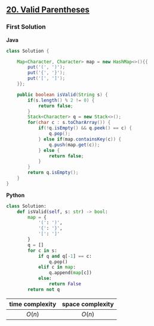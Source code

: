 ## [20. Valid Parentheses](https://leetcode.cn/problems/valid-parentheses/)

### First Solution
**Java**
```java
class Solution {

    Map<Character, Character> map = new HashMap<>(){{
        put('(', ')');
        put('{', '}');
        put('[', ']');
    }};

    public boolean isValid(String s) {
        if(s.length() % 2 != 0) {
            return false;
        }
        Stack<Character> q = new Stack<>();
        for(char c : s.toCharArray()) {
            if(!q.isEmpty() && q.peek() == c) {
                q.pop();
            } else if(map.containsKey(c)) {
                q.push(map.get(c));
            } else {
                return false;
            }   
        }
        return q.isEmpty();
    }
}
```
**Python**
```python
class Solution:
    def isValid(self, s: str) -> bool:
        map = {
            '(': ')',
            '{': '}',
            '[': ']'
        }
        q = []
        for c in s:
            if q and q[-1] == c:
                q.pop()
            elif c in map:
                q.append(map[c])
            else:
                return False
        return not q
```
|time complexity|space complexity|
|:-------------:|:--------------:|
|$O(n)$         |$O(n)$          |